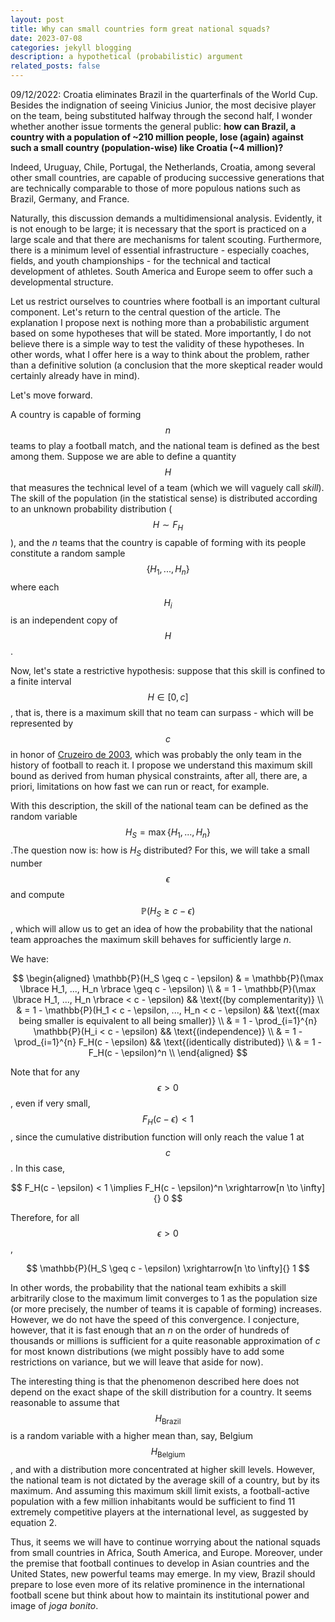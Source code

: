 ```yaml
---
layout: post
title: Why can small countries form great national squads?
date: 2023-07-08
categories: jekyll blogging
description: a hypothetical (probabilistic) argument
related_posts: false
---
```


09/12/2022: Croatia eliminates Brazil in the quarterfinals of the World Cup. Besides the indignation of seeing Vinicius Junior, the most decisive player on the team, being substituted halfway through the second half, I wonder whether another issue torments the general public: **how can Brazil, a country with a population of ~210 million people, lose (again) against such a small country (population-wise) like Croatia (~4 million)?**

Indeed, Uruguay, Chile, Portugal, the Netherlands, Croatia, among several other small countries, are capable of producing successive generations that are technically comparable to those of more populous nations such as Brazil, Germany, and France.

Naturally, this discussion demands a multidimensional analysis. Evidently, it is not enough to be large; it is necessary that the sport is practiced on a large scale and that there are mechanisms for talent scouting. Furthermore, there is a minimum level of essential infrastructure - especially coaches, fields, and youth championships - for the technical and tactical development of athletes. South America and Europe seem to offer such a developmental structure.

Let us restrict ourselves to countries where football is an important cultural component. Let's return to the central question of the article. The explanation I propose next is nothing more than a probabilistic argument based on some hypotheses that will be stated. More importantly, I do not believe there is a simple way to test the validity of these hypotheses. In other words, what I offer here is a way to think about the problem, rather than a definitive solution (a conclusion that the more skeptical reader would certainly already have in mind).

Let's move forward.

A country is capable of forming $$n$$ teams to play a football match, and the national team is defined as the best among them. Suppose we are able to define a quantity $$H$$ that measures the technical level of a team (which we will vaguely call *skill*). The skill of the population (in the statistical sense) is distributed according to an unknown probability distribution ($$H \sim F_H$$), and the $n$ teams that the country is capable of forming with its people constitute a random sample $$\lbrace H_1, ..., H_n \rbrace$$ where each $$H_i$$ is an independent copy of $$H$$.

Now, let's state a restrictive hypothesis: suppose that this skill is confined to a finite interval $$H \in [0, c]$$, that is, there is a maximum skill that no team can surpass - which will be represented by $$c$$ in honor of [Cruzeiro de 2003][cruzeiro_2003], which was probably the only team in the history of football to reach it. I propose we understand this maximum skill bound as derived from human physical constraints, after all, there are, a priori, limitations on how fast we can run or react, for example.

With this description, the skill of the national team can be defined as the random variable $$H_S = \max \lbrace H_1, ..., H_n \rbrace$$.The question now is: how is $H_S$ distributed? For this, we will take a small number $$\epsilon$$ and compute $$\mathbb{P}(H_S \geq c - \epsilon)$$, which will allow us to get an idea of how the probability that the national team approaches the maximum skill behaves for sufficiently large $n$.

We have:

$$
\begin{aligned}
 \mathbb{P}(H_S \geq c - \epsilon) 
  & = \mathbb{P}(\max \lbrace H_1, ..., H_n \rbrace \geq c - \epsilon) \\ 
  & = 1 - \mathbb{P}(\max \lbrace H_1, ..., H_n \rbrace < c - \epsilon) && \text{(by complementarity)}  \\
  & = 1 - \mathbb{P}(H_1 < c - \epsilon, ..., H_n < c - \epsilon) && \text{(max being smaller is equivalent to all being smaller)}  \\
  & = 1 - \prod_{i=1}^{n} \mathbb{P}(H_i < c - \epsilon) && \text{(independence)}  \\
  & = 1 - \prod_{i=1}^{n} F_H(c - \epsilon) && \text{(identically distributed)}  \\
  & = 1 - F_H(c - \epsilon)^n \\
\end{aligned}
$$

Note that for any $$\epsilon > 0$$, even if very small, $$F_H(c - \epsilon) < 1$$, since the cumulative distribution function will only reach the value 1 at $$c$$. In this case,

$$
F_H(c - \epsilon) < 1 \implies F_H(c - \epsilon)^n \xrightarrow[n \to \infty]{} 0
$$

Therefore, for all $$\epsilon > 0$$,

$$
\mathbb{P}(H_S \geq c - \epsilon) \xrightarrow[n \to \infty]{} 1
$$

In other words, the probability that the national team exhibits a skill arbitrarily close to the maximum limit converges to 1 as the population size (or more precisely, the number of teams it is capable of forming) increases. However, we do not have the speed of this convergence. I conjecture, however, that it is fast enough that an $n$ on the order of hundreds of thousands or millions is sufficient for a quite reasonable approximation of $c$ for most known distributions (we might possibly have to add some restrictions on variance, but we will leave that aside for now).

The interesting thing is that the phenomenon described here does not depend on the exact shape of the skill distribution for a country. It seems reasonable to assume that $$H_{\text{Brazil}}$$ is a random variable with a higher mean than, say, Belgium $$H_{\text{Belgium}}$$, and with a distribution more concentrated at higher skill levels. However, the national team is not dictated by the average skill of a country, but by its maximum. And assuming this maximum skill limit exists, a football-active population with a few million inhabitants would be sufficient to find 11 extremely competitive players at the international level, as suggested by equation 2.

Thus, it seems we will have to continue worrying about the national squads from small countries in Africa, South America, and Europe. Moreover, under the premise that football continues to develop in Asian countries and the United States, new powerful teams may emerge. In my view, Brazil should prepare to lose even more of its relative prominence in the international football scene but think about how to maintain its institutional power and image of *joga bonito*.

[cruzeiro_2003]: https://en.wikipedia.org/wiki/2003_Campeonato_Brasileiro_S%C3%A9rie_A

